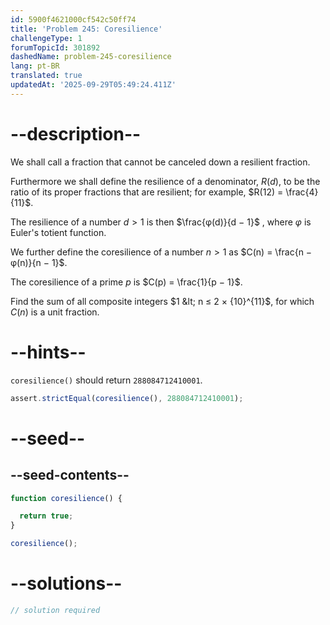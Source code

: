 ```yaml
---
id: 5900f4621000cf542c50ff74
title: 'Problem 245: Coresilience'
challengeType: 1
forumTopicId: 301892
dashedName: problem-245-coresilience
lang: pt-BR
translated: true
updatedAt: '2025-09-29T05:49:24.411Z'
---
```


# --description--

We shall call a fraction that cannot be canceled down a resilient fraction.

Furthermore we shall define the resilience of a denominator, $R(d)$, to be the ratio of its proper fractions that are resilient; for example, $R(12) = \frac{4}{11}$.

The resilience of a number $d > 1$ is then $\frac{φ(d)}{d − 1}$ , where $φ$ is Euler's totient function.

We further define the coresilience of a number $n > 1$ as $C(n) = \frac{n − φ(n)}{n − 1}$.

The coresilience of a prime $p$ is $C(p) = \frac{1}{p − 1}$.

Find the sum of all composite integers $1 &lt; n ≤ 2 × {10}^{11}$, for which $C(n)$ is a unit fraction.

# --hints--

`coresilience()` should return `288084712410001`.

```js
assert.strictEqual(coresilience(), 288084712410001);
```

# --seed--

## --seed-contents--

```js
function coresilience() {

  return true;
}

coresilience();
```

# --solutions--

```js
// solution required
```
